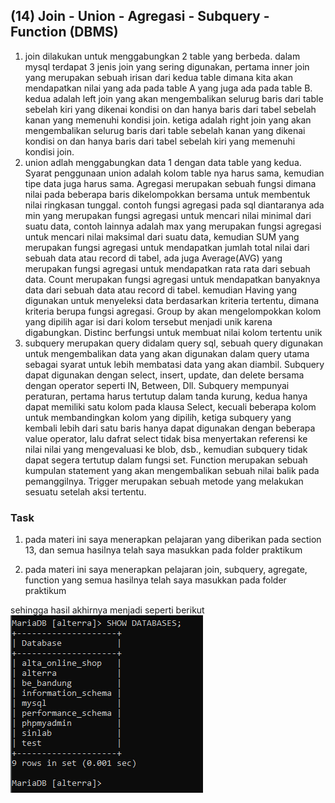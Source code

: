 ## (14) Join - Union - Agregasi - Subquery - Function (DBMS)

1. join dilakukan untuk menggabungkan 2 table yang berbeda. dalam mysql terdapat 3 jenis join yang sering digunakan, pertama inner join yang merupakan sebuah irisan dari kedua table dimana kita akan mendapatkan nilai yang ada pada table A yang juga ada pada table B. kedua adalah left join yang akan mengembalikan selurug baris dari table sebelah kiri yang dikenai kondisi on dan hanya baris dari tabel sebelah kanan yang memenuhi kondisi join. ketiga adalah right join yang akan mengembalikan selurug baris dari table sebelah kanan yang dikenai kondisi on dan hanya baris dari tabel sebelah kiri yang memenuhi kondisi join.
2. union adlah menggabungkan data 1 dengan data table yang kedua. Syarat penggunaan union adalah kolom table nya harus sama, kemudian tipe data juga harus sama. Agregasi merupakan sebuah fungsi dimana nilai pada beberapa baris dikelompokkan bersama untuk membentuk nilai ringkasan tunggal. contoh fungsi agregasi pada sql diantaranya ada min yang merupakan fungsi agregasi untuk mencari nilai minimal dari suatu data, contoh lainnya adalah max yang merupakan fungsi agregasi untuk mencari nilai maksimal dari suatu data, kemudian SUM yang merupakan fungsi agregasi untuk mendapatkan jumlah total nilai dari sebuah data atau record di tabel, ada juga Average(AVG) yang merupakan fungsi agregasi untuk mendapatkan rata rata dari sebuah data. Count merupakan fungsi agregasi untuk mendapatkan banyaknya data dari sebuah data atau record di tabel. kemudian Having yang digunakan untuk menyeleksi data berdasarkan kriteria tertentu, dimana kriteria berupa fungsi agregasi. Group by akan mengelompokkan kolom yang dipilih agar isi dari kolom tersebut menjadi unik karena digabungkan. Distinc berfungsi untuk membuat nilai kolom tertentu unik
3. subquery merupakan query didalam query sql, sebuah query digunakan untuk mengembalikan data yang akan digunakan dalam query utama sebagai syarat untuk lebih membatasi data yang akan diambil. Subquery dapat digunakan dengan select, insert, update, dan delete bersama dengan operator seperti IN, Between, Dll. Subquery mempunyai peraturan, pertama harus tertutup dalam tanda kurung, kedua hanya dapat memiliki satu kolom pada klausa Select, kecuali beberapa kolom untuk membandingkan kolom yang dipilih, ketiga subquery yang kembali lebih dari satu baris hanya dapat digunakan dengan beberapa value operator, lalu dafrat select tidak bisa menyertakan referensi ke nilai nilai yang mengevaluasi ke blob, dsb., kemudian subquery tidak dapat segera tertutup dalam fungsi set. Function merupakan sebuah kumpulan statement yang akan mengembalikan sebuah nilai balik pada pemanggilnya. Trigger merupakan sebuah metode yang melakukan sesuatu setelah aksi tertentu.

### Task

1. pada materi ini saya menerapkan pelajaran yang diberikan pada section 13, dan semua hasilnya telah saya masukkan pada folder praktikum

2. pada materi ini saya menerapkan pelajaran join, subquery, agregate, function yang semua hasilnya telah saya masukkan pada folder praktikum

sehingga hasil akhirnya menjadi seperti berikut
<img src="screenshots/hasil akhir database setelah praktikum section 14.PNG">
